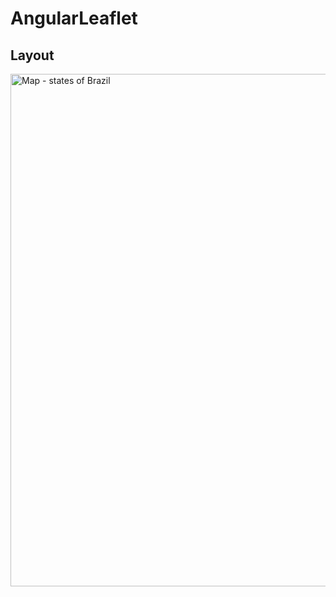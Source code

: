 # AngularLeaflet

## Layout
<div>
    <img src="https://i.ibb.co/PDvypk8/angular-leaflet.png" style=" width:820px;" alt="Map - states of Brazil" />
</div>
<br>

